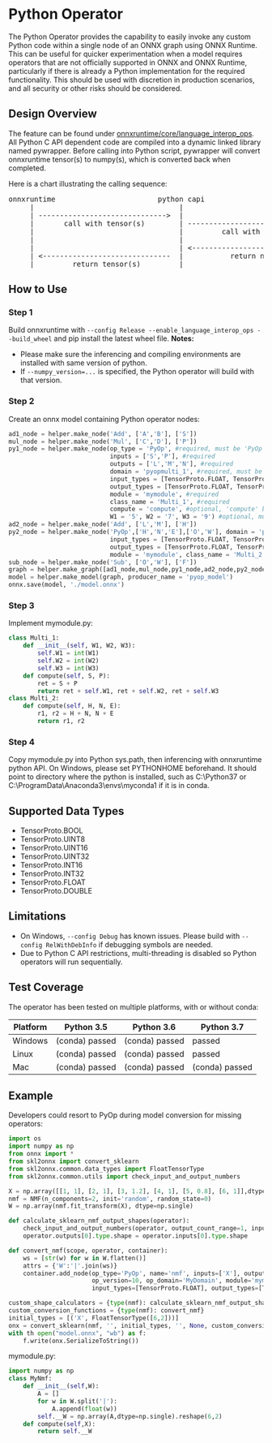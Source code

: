 # Python Operator 
The Python Operator provides the capability to easily invoke any custom Python code within a single node of an ONNX graph using ONNX Runtime. This can be useful for quicker experimentation when a model requires operators that are not officially supported in ONNX and ONNX Runtime, particularly if there is already a Python implementation for the required functionality. This should be used with discretion in production scenarios, and all security or other risks should be considered.

## Design Overview
The feature can be found under [onnxruntime/core/language_interop_ops](../onnxruntime/core/language_interop_ops).
All Python C API dependent code are compiled into a dynamic linked library named pywrapper.
Before calling into Python script, pywrapper will convert onnxruntime tensor(s) to numpy(s), which is converted back when completed.
<p>Here is a chart illustrating the calling sequence:
<pre>
onnxruntime                        python capi                         script
     |                                  |                                 |
     | ------------------------------>  |                                 |
     |       call with tensor(s)        | ------------------------------> |
     |                                  |         call with numpy(s)      | 
     |                                  |                                 | compute
     |                                  | <------------------------------ |
     | <------------------------------  |           return numpys(s)      |
     |         return tensor(s)         |                                 |
</pre>

## How to Use
### Step 1
Build onnxruntime with `--config Release --enable_language_interop_ops --build_wheel` and pip install the latest wheel file. 
**Notes:**
* Please make sure the inferencing and compiling environments are installed with same version of python.
* If `--numpy_version=...` is specified, the Python operator will build with that version.

### Step 2
Create an onnx model containing Python operator nodes:
```python
ad1_node = helper.make_node('Add', ['A','B'], ['S'])
mul_node = helper.make_node('Mul', ['C','D'], ['P'])
py1_node = helper.make_node(op_type = 'PyOp', #required, must be 'PyOp'
                            inputs = ['S','P'], #required
                            outputs = ['L','M','N'], #required
                            domain = 'pyopmulti_1', #required, must be unique
                            input_types = [TensorProto.FLOAT, TensorProto.FLOAT], #required
                            output_types = [TensorProto.FLOAT, TensorProto.FLOAT, TensorProto.FLOAT], #required
                            module = 'mymodule', #required
                            class_name = 'Multi_1', #required
                            compute = 'compute', #optional, 'compute' by default
                            W1 = '5', W2 = '7', W3 = '9') #optional, must all be strings
ad2_node = helper.make_node('Add', ['L','M'], ['H'])
py2_node = helper.make_node('PyOp',['H','N','E'],['O','W'], domain = 'pyopmulti_2',
                            input_types = [TensorProto.FLOAT, TensorProto.FLOAT, TensorProto.FLOAT],
                            output_types = [TensorProto.FLOAT, TensorProto.FLOAT],
                            module = 'mymodule', class_name = 'Multi_2')
sub_node = helper.make_node('Sub', ['O','W'], ['F'])
graph = helper.make_graph([ad1_node,mul_node,py1_node,ad2_node,py2_node,sub_node], 'multi_pyop_graph', [A,B,C,D,E], [F])
model = helper.make_model(graph, producer_name = 'pyop_model')
onnx.save(model, './model.onnx')
```
### Step 3
Implement mymodule.py:
```python
class Multi_1:
    def __init__(self, W1, W2, W3):
        self.W1 = int(W1)
        self.W2 = int(W2)
        self.W3 = int(W3)
    def compute(self, S, P):
        ret = S + P
        return ret + self.W1, ret + self.W2, ret + self.W3
class Multi_2:
    def compute(self, H, N, E):
        r1, r2 = H + N, N + E
        return r1, r2
```
### Step 4
Copy mymodule.py into Python sys.path, then inferencing with onnxruntime python API. On Windows, please set PYTHONHOME beforehand. It should point to directory where the python is installed, such as C:\Python37 or C:\ProgramData\Anaconda3\envs\myconda1 if it is in conda.

## Supported Data Types
* TensorProto.BOOL
* TensorProto.UINT8
* TensorProto.UINT16
* TensorProto.UINT32
* TensorProto.INT16
* TensorProto.INT32
* TensorProto.FLOAT
* TensorProto.DOUBLE

## Limitations
* On Windows, `--config Debug` has known issues. Please build with `--config RelWithDebInfo` if debugging symbols are needed.
* Due to Python C API restrictions, multi-threading is disabled so Python operators will run sequentially.

## Test Coverage
The operator has been tested on multiple platforms, with or without conda:

Platform | Python 3.5 | Python 3.6 | Python 3.7
----------- | ------------| -----------  | -----------
Windows | (conda) passed | (conda) passed | passed
Linux | (conda) passed | (conda) passed | passed
Mac |  (conda) passed | (conda) passed | (conda) passed

## Example
Developers could resort to PyOp during model conversion for missing operators:
```python
import os
import numpy as np
from onnx import *
from skl2onnx import convert_sklearn
from skl2onnx.common.data_types import FloatTensorType
from skl2onnx.common.utils import check_input_and_output_numbers

X = np.array([[1, 1], [2, 1], [3, 1.2], [4, 1], [5, 0.8], [6, 1]],dtype=np.single)
nmf = NMF(n_components=2, init='random', random_state=0)
W = np.array(nmf.fit_transform(X), dtype=np.single)

def calculate_sklearn_nmf_output_shapes(operator):
    check_input_and_output_numbers(operator, output_count_range=1, input_count_range=1)
    operator.outputs[0].type.shape = operator.inputs[0].type.shape

def convert_nmf(scope, operator, container):
    ws = [str(w) for w in W.flatten()]
    attrs = {'W':'|'.join(ws)}
    container.add_node(op_type='PyOp', name='nmf', inputs=['X'], outputs=['variable'],
                       op_version=10, op_domain='MyDomain', module='mymodule', class_name='MyNmf',
                       input_types=[TensorProto.FLOAT], output_types=[TensorProto.FLOAT], **attrs)

custom_shape_calculators = {type(nmf): calculate_sklearn_nmf_output_shapes}
custom_conversion_functions = {type(nmf): convert_nmf}
initial_types = [('X', FloatTensorType([6,2]))]
onx = convert_sklearn(nmf, '', initial_types, '', None, custom_conversion_functions, custom_shape_calculators)
with th open("model.onnx", "wb") as f:
    f.write(onx.SerializeToString())
```
mymodule.py:
```python
import numpy as np
class MyNmf:
    def __init__(self,W):
        A = []
        for w in W.split('|'):
            A.append(float(w))
        self.__W = np.array(A,dtype=np.single).reshape(6,2)
    def compute(self,X):
        return self.__W
```

